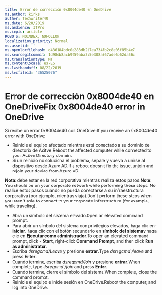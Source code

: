 ```yaml
---
title: Error de corrección 0x8004de40 en OneDrive
ms.author: kirks
author: Techwriter40
ms.date: 6/20/2019
ms.audience: ITPro
ms.topic: article
ROBOTS: NOINDEX, NOFOLLOW
localization_priority: Normal
ms.assetid: ''
ms.openlocfilehash: d436184bdc0e283db217ea734fb2c8e05f85b4e7
ms.sourcegitcommit: 1d98db8acb9959aba3b5e308a567ade6b62da56c
ms.translationtype: MT
ms.contentlocale: es-ES
ms.lasthandoff: 08/22/2019
ms.locfileid: "36525076"
---
```

# <a name="fix-0x8004de40-error-in-onedrive"></a><span data-ttu-id="91002-102">Error de corrección 0x8004de40 en OneDrive</span><span class="sxs-lookup"><span data-stu-id="91002-102">Fix 0x8004de40 error in OneDrive</span></span>

<span data-ttu-id="91002-103">Si recibe un error 0x8004de40 con OneDrive:</span><span class="sxs-lookup"><span data-stu-id="91002-103">If you receive an 0x8004de40 error with OneDrive:</span></span>

- <span data-ttu-id="91002-104">Reinicie el equipo afectado mientras está conectado a su dominio de directorio de Acitve.</span><span class="sxs-lookup"><span data-stu-id="91002-104">Reboot the affected computer while connected to your Acitve Directory domain.</span></span>
- <span data-ttu-id="91002-105">Si un reinicio no soluciona el problema, separe y vuelva a unirse al dispositivo desde Azure AD.</span><span class="sxs-lookup"><span data-stu-id="91002-105">If a reboot doesn't fix the issue, unjoin and rejoin your device from Azure AD.</span></span> 

<span data-ttu-id="91002-106">**Nota**: debe estar en la red corporativa mientras realiza estos pasos.</span><span class="sxs-lookup"><span data-stu-id="91002-106">**Note**: You should be on your corporate network while performing these steps.</span></span> <span data-ttu-id="91002-107">No realice estos pasos cuando no pueda conectarse a su infraestructura corporativa (por ejemplo, mientras viaja).</span><span class="sxs-lookup"><span data-stu-id="91002-107">Don't perform these steps when you aren't able to connect to your corporate infrastructure (for example, while traveling).</span></span> 

- <span data-ttu-id="91002-108">Abra un símbolo del sistema elevado.</span><span class="sxs-lookup"><span data-stu-id="91002-108">Open an elevated command prompt.</span></span> 
- <span data-ttu-id="91002-109">Para abrir un símbolo del sistema con privilegios elevados, haga clic en- **iniciar**, haga clic con el botón secundario en **símbolo del sistema**y haga clic en **Ejecutar como administrador**.</span><span class="sxs-lookup"><span data-stu-id="91002-109">To open an elevated command prompt, click - **Start**, right-click **Command Prompt**, and then click **Run as administrator**.</span></span>
- <span data-ttu-id="91002-110">Escriba *dsregcmd/Leave* y presione **entrar**.</span><span class="sxs-lookup"><span data-stu-id="91002-110">Type *dsregcmd /leave* and press **Enter**.</span></span>
- <span data-ttu-id="91002-111">Cuando termine, escriba *dsregcmd/join* y presione **entrar**.</span><span class="sxs-lookup"><span data-stu-id="91002-111">When complete, type *dsregcmd /join* and press **Enter**.</span></span>
- <span data-ttu-id="91002-112">Cuando termine, cierre el símbolo del sistema.</span><span class="sxs-lookup"><span data-stu-id="91002-112">When complete, close the command prompt.</span></span>
- <span data-ttu-id="91002-113">Reinicie el equipo e inicie sesión en OneDrive.</span><span class="sxs-lookup"><span data-stu-id="91002-113">Reboot the computer, and log into OneDrive.</span></span>